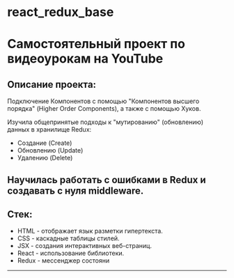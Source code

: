 # react_redux_base
# Самостоятельный проект по видеоурокам на YouTube

## Описание проекта:
Подключение Компонентов с помощью "Компонентов высшего порядка" (Higher Order Components), а также с помощью Хуков.

Изучила общепринятые подходы к "мутированию" (обновлению) данных в хранилище Redux:
- Создание (Create)
- Обновлению (Update)
- Удалению (Delete)

Научилась работать с ошибками в Redux и создавать с нуля middleware.
------
## Стек:

* HTML - отображает язык разметки гипертекста.
* CSS - каскадные таблицы стилей.
* JSX - создания интерактивных веб-страниц.
* React - использование библиотеки.
* Redux - мессенджер состояни
------

